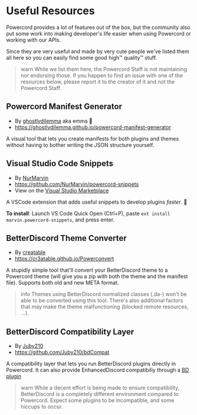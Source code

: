 <!--
  Copyright (c) 2020-2021 aetheryx & Cynthia K. Rey
  This work is licensed under a Creative Commons Attribution-NoDerivatives 4.0 International License.
  https://creativecommons.org/licenses/by-nd/4.0
-->

# Useful Resources
Powercord provides a lot of features out of the box, but the community also put some work into making developer's life
easier when using Powercord or working with our APIs.

Since they are very useful and made by very cute people we've listed them all here so you can easily find some
good high™️ quality™️ stuff.

>warn
> While we list them here, the Powercord Staff is not maintaining nor endorsing those. If you happen to find
> an issue with one of the resources below, please report it to the creator of it and not the Powercord Staff.

## Powercord Manifest Generator
 - By [ghostlydilemma](https://github.com/ghostlydilemma) aka emma 🌺
 - https://ghostlydilemma.github.io/powercord-manifest-generator

A visual tool that lets you create manifests for both plugins and themes without having to bother writing
the JSON structure yourself.

## Visual Studio Code Snippets
 - By [NurMarvin](https://github.com/NurMarvin)
 - https://github.com/NurMarvin/powercord-snippets
 - View on the [Visual Studio Marketplace](https://marketplace.visualstudio.com/items?itemName=marvin.powercord-snippets)

A VSCode extension that adds useful snippets to develop plugins *faster*. 🚀

**To install**: Launch VS Code Quick Open (Ctrl+P), paste `ext install marvin.powercord-snippets`, and press enter.

## BetterDiscord Theme Converter
 - By [creatable](https://github.com/Cr3atable)
 - https://cr3atable.github.io/Powerconvert

A stupidly simple tool that'll convert your BetterDiscord theme to a Powercord theme (will give you a zip with both
the theme and the manifest file). Supports both old and new META format.

>info
> Themes using BetterDiscord normalized classes (.da-) won't be able to be converted using this tool. There's also
> additional factors that may make the theme malfunctioning (blocked remote resources, ...).

## BetterDiscord Compatibility Layer
 - By [Juby210](https://github.com/Juby210)
 - https://github.com/Juby210/bdCompat
<!-- - [See in the Plugins Store]() -->

A compatibility layer that lets you run BetterDiscord plugins directly in Powercord. It can also provide
EnhancedDiscord compatibiliy through a [BD plugin](https://github.com/Juby210/EDPluginsLoader)

>warn
> While a decent effort is being made to ensure compatibility, BetterDiscord is a completely different environment
> compared to Powercord. Expect some plugins to be incompatible, and some hiccups to occur.
